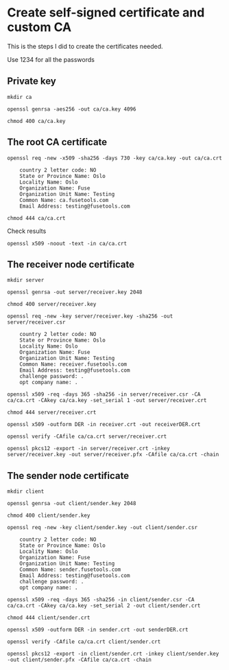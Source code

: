 # Create self-signed certificate and custom CA

This is the steps I did to create the certificates needed.

Use 1234 for all the passwords

## Private key

    mkdir ca

    openssl genrsa -aes256 -out ca/ca.key 4096

    chmod 400 ca/ca.key

## The root CA certificate

    openssl req -new -x509 -sha256 -days 730 -key ca/ca.key -out ca/ca.crt

        country 2 letter code: NO
        State or Province Name: Oslo
        Locality Name: Oslo
        Organization Name: Fuse
        Organization Unit Name: Testing
        Common Name: ca.fusetools.com
        Email Address: testing@fusetools.com

    chmod 444 ca/ca.crt

Check results

    openssl x509 -noout -text -in ca/ca.crt


## The receiver node certificate

    mkdir server

    openssl genrsa -out server/receiver.key 2048

    chmod 400 server/receiver.key

    openssl req -new -key server/receiver.key -sha256 -out server/receiver.csr

        country 2 letter code: NO
        State or Province Name: Oslo
        Locality Name: Oslo
        Organization Name: Fuse
        Organization Unit Name: Testing
        Common Name: receiver.fusetools.com
        Email Address: testing@fusetools.com
        challenge password: .
        opt company name: .

    openssl x509 -req -days 365 -sha256 -in server/receiver.csr -CA ca/ca.crt -CAkey ca/ca.key -set_serial 1 -out server/receiver.crt

    chmod 444 server/receiver.crt

    openssl x509 -outform DER -in receiver.crt -out receiverDER.crt

    openssl verify -CAfile ca/ca.crt server/receiver.crt

    openssl pkcs12 -export -in server/receiver.crt -inkey server/receiver.key -out server/receiver.pfx -CAfile ca/ca.crt -chain


## The sender node certificate

    mkdir client

    openssl genrsa -out client/sender.key 2048

    chmod 400 client/sender.key

    openssl req -new -key client/sender.key -out client/sender.csr

        country 2 letter code: NO
        State or Province Name: Oslo
        Locality Name: Oslo
        Organization Name: Fuse
        Organization Unit Name: Testing
        Common Name: sender.fusetools.com
        Email Address: testing@fusetools.com
        challenge password: .
        opt company name: .

    openssl x509 -req -days 365 -sha256 -in client/sender.csr -CA ca/ca.crt -CAkey ca/ca.key -set_serial 2 -out client/sender.crt

    chmod 444 client/sender.crt

    openssl x509 -outform DER -in sender.crt -out senderDER.crt

    openssl verify -CAfile ca/ca.crt client/sender.crt

    openssl pkcs12 -export -in client/sender.crt -inkey client/sender.key -out client/sender.pfx -CAfile ca/ca.crt -chain
